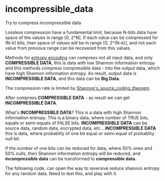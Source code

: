 # incompressible_data
Try to compress incompressible data

Lossless compression have a fundamental limit, because N-bits data have space of the values in range [0, 2^N].
If each value can be compressed for (N-k) bits, then space of values will be in range [0, 2^(N-k)],
and not each value from previous range can be recovered from this values.

Methods for [entropy encoding](https://en.wikipedia.org/wiki/Entropy_encoding)
can compress not all input data, and only **COMPRESSIBLE DATA**,
this is data with low Shannon information entropy
and this methods compress compressible data - into the output data,
which have high Shannon information entropy.
As result, output data is **INCOMPRESSIBLE DATA**, and this data can be **Big Data**.

The compression rate is limited by [Shannon's_source_coding_theorem](https://en.wikipedia.org/wiki/Shannon%27s_source_coding_theorem).

After compress **COMPRESSIBLE DATA** - as result we can get **INCOMPRESSIBLE DATA**.

What's **INCOMPRESSIBLE DATA**?
This is a data with high Shannon information entropy.
This is a binary data, where number of TRUE bits, equals or semi-equals of FALSE bits.
**INCOMPRESSIBLE DATA** can be source data, random data, encrypted data, etc...
**INCOMPRESSIBLE DATA** this is data, where probablity of one bit equal or semi-equal of probablity null bit.

If the number of one bits can be reduced for data, where 50% ones and 50% nulls,
then Shannon information entropy will be reduced, and **incompressible data** can be transformed to **compressible data**.

The following code, can open the way to reversive reduce shannon entropy for any random data.
Need to test this, and play with it.
